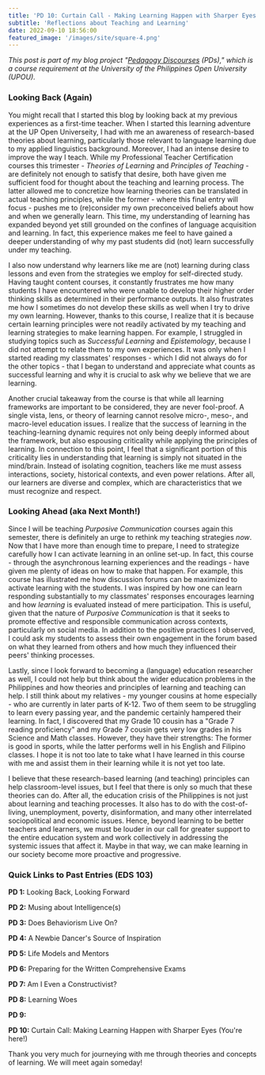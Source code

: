 ```yaml
---
title: 'PD 10: Curtain Call - Making Learning Happen with Sharper Eyes'
subtitle: 'Reflections about Teaching and Learning'
date: 2022-09-10 18:56:00
featured_image: '/images/site/square-4.png'
---
```

*This post is part of my blog project "[Pedagogy Discourses](https://www.pedagogydiscs.wordpress.com) (PDs)," which is a course requirement at the University of the Philippines Open University (UPOU).*

### Looking Back (Again)

You might recall that I started this blog by looking back at my previous experiences as a first-time teacher. When I started this learning adventure at the UP Open Universeity, I had with me an awareness of research-based theories about learning, particularly those relevant to language learning due to my applied linguistics background. Moreover, I had an intense desire to improve the way I teach. While my Professional Teacher Certification courses this trimester - *Theories of Learning* and *Principles of Teaching* - are definitely not enough to satisfy that desire, both have given me sufficient food for thought about the teaching and learning process. The latter allowed me to concretize how learning theories can be translated in actual teaching principles, while the former - where this final entry will focus - pushes me to (re)consider my own preconceived beliefs about how and when we generally learn. This time, my understanding of learning has expanded beyond yet still grounded on the confines of language acquisition and learning. In fact, this experience makes me feel to have gained a deeper understanding of why my past students did (not) learn successfully under my teaching. 

I also now understand why learners like me are (not) learning during class lessons and even from the strategies we employ for self-directed study. Having taught content courses, it constantly frustrates me how many students I have encountered who were unable to develop their higher order thinking skills as determined in their performance outputs. It also frustrates me how I sometimes do not develop these skills as well when I try to drive my own learning. However, thanks to this course, I realize that it is because certain learning principles were not readily activated by my teaching and learning strategies to make learning happen. For example, I struggled in studying topics such as *Successful Learning* and *Epistemology*, because I did not attempt to relate them to my own experiences. It was only when I started reading my classmates' responses - which I did not always do for the other topics - that I began to understand and appreciate what counts as successful learning and why it is crucial to ask why we believe that we are learning.

Another crucial takeaway from the course is that while all learning frameworks are important to be considered, they are never fool-proof. A single vista, lens, or theory of learning cannot resolve micro-, meso-, and macro-level education issues. I realize that the success of learning in the teaching-learning dynamic requires not only being deeply informed about the framework, but also espousing criticality while applying the principles of learning. In connection to this point, I feel that a significant portion of this criticality lies in understanding that learning is simply not situated in the mind/brain. Instead of isolating cognition, teachers like me must assess interactions, society, historical contexts, and even power relations. After all, our learners are diverse and complex, which are characteristics that we must recognize and respect.  

### Looking Ahead (aka Next Month!)

Since I will be teaching *Purposive Communication* courses again this semester, there is definitely an urge to rethink my teaching strategies *now*. Now that I have more than enough time to prepare, I need to strategize carefully how I can activate learning in an online set-up. In fact, this course - through the asynchronous learning experiences and the readings - have given me plenty of ideas on how to make that happen. For example, this course has illustrated me how discussion forums can be maximized to activate learning with the students. I was inspired by how one can learn responding substantially to my classmates' responses encourages learning and how *learning* is evaluated instead of mere participation. This is useful, given that the nature of *Purposive Communication* is that it seeks to promote effective and responsible communication across contexts, particularly on social media. In addition to the positive practices I observed, I could ask my students to assess their own engagement in the forum based on what they learned from others and how much they influenced their peers' thinking processes. 

Lastly, since I look forward to becoming a (language) education researcher as well, I could not help but think about the wider education problems in the Philippines and how theories and principles of learning and teaching can help. I still think about my relatives - my younger cousins at home especially - who are currently in later parts of K-12. Two of them seem to be struggling to learn every passing year, and the pandemic certainly hampered their learning. In fact, I discovered that my Grade 10 cousin has a "Grade 7 reading proficiency" and my Grade 7 cousin gets very low grades in his Science and Math classes. However, they have their strengths: The former is good in sports, while the latter performs well in his English and Filipino classes. I hope it is not too late to take what I have learned in this course with me and assist them in their learning while it is not yet too late. 

I believe that these research-based learning (and teaching) principles can help classroom-level issues, but I feel that there is only so much that these theories can do. After all, the education crisis of the Philippines is not just about learning and teaching processes. It also has to do with the cost-of-living, unemployment, poverty, disinformation, and many other interrelated sociopolitical and economic issues. Hence, beyond learning to be better teachers and learners, we must be louder in our call for greater support to the entire education system and work collectively in addressing the systemic issues that affect it. Maybe in that way, we can make learning in our society become more proactive and progressive. 


### Quick Links to Past Entries (EDS 103)

**PD 1:** Looking Back, Looking Forward

**PD 2:** Musing about Intelligence(s)

**PD 3:** Does Behaviorism Live On?

**PD 4:** A Newbie Dancer's Source of Inspiration

**PD 5:** Life Models and Mentors 

**PD 6:** Preparing for the Written Comprehensive Exams

**PD 7:** Am I Even a Constructivist? 

**PD 8:** Learning Woes

**PD 9:**

**PD 10:** Curtain Call: Making Learning Happen with Sharper Eyes (You're here!)

Thank you very much for journeying with me through theories and concepts of learning. We will meet again someday!

